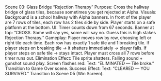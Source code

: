 Scene 03: Glass Bridge “Rejection Therapy”
Purpose: Cross the hallway bridge of glass tiles, because sometimes you get rejected at Alpha.
Visuals:
Background is a school hallway with Alpha banners.
In front of the player are 7 rows of tiles, each row has 2 tiles side by side.
Player starts on a safe platform at the bottom.
UI:
Timer counts down from 67 seconds.
Banner at top: “CROSS. Some will say yes, some will say no. Guess this is high stakes Rejection Therapy.”
Gameplay:
Player moves row by row, choosing left or right tile each time.
Each row has exactly 1 safe tile and 1 breaking tile.
If player steps on breaking tile → it shatters immediately → player falls.
If player steps on safe tile → stays intact.
Player must cross all 7 rows before timer runs out.
Elimination Effect:
Tile sprite shatters.
Falling sound + gunshot sound play.
Screen flashes red.
Text: “ELIMINATED — Tile broke.”
Transition to Game Over scene.
Success Effect:
Text: “CLEARED — YOU SURVIVED.”
Transition to Scene 05 (Win Screen).

